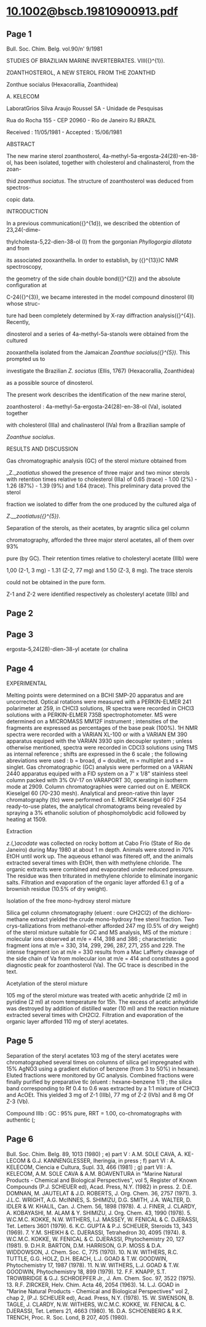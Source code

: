 # 10.1002@bscb.19810900913.pdf

## Page 1

Bull. Soc. Chim. Belg. vol.90/n' 9/1981

STUDIES OF BRAZILIAN MARINE INVERTEBRATES. VIII\({}^{1}\).

ZOANTHOSTEROL, A NEW STEROL FROM THE ZOANTHID

Zonthue socialus (Hexacorallia, Zoanthidea)

A. KELECOM

LaboratGrios Silva Araujo Roussel SA - Unidade de Pesquisas

Rua do Rocha 155 - CEP 20960 - Rio de Janeiro RJ BRAZIL

Received : 11/05/1981 - Accepted : 15/06/1981

ABSTRACT

The new marine sterol zoanthosterol, 4a-methyl-5a-ergosta-24(28)-en-38-ol, has been isolated, together with cholesterol and chalinasterol, from the zoan-

thid _zoanthus sociatus_. The structure of zoanthosterol was deduced from spectros-

copic data.

INTRODUCTION

In a previous communication\({}^{1d}\), we described the obtention of 23,24(-dime-

thylcholesta-5,22-dien-38-ol (I) from the gorgonian _Phyllogorgia dilatata_ and from

its associated zooxanthella. In order to establish, by \({}^{13}\)C NMR spectroscopy,

the geometry of the side chain double bond\({}^{2}\) and the absolute configuration at

C-24\({}^{3}\), we became interested in the model compound dinosterol (II) whose struc-

ture had been completely determined by X-ray diffraction analysis\({}^{4}\). Recently,

dinosterol and a series of 4a-methyl-5a-stanols were obtained from the cultured

zooxanthella isolated from the Jamaican _Zoanthue socialus\({}^{5}\)_. This prompted us to

investigate the Brazilian _Z. sociatus_ (Ellis, 1767) (Hexacorallia, Zoanthidea)

as a possible source of dinosterol.

The present work describes the identification of the new marine sterol,

zoanthosterol : 4a-methyl-5a-ergosta-24(28)-en-38-ol (Va), isolated together

with cholesterol (IIIa) and chalinasterol (IVa) from a Brazilian sample of

_Zoanthue socialus_.

RESULTS AND DISCUSSION

Gas chromatographic analysis (GC) of the sterol mixture obtained from

_Z.__zoatiatus_ showed the presence of three major and two minor sterols with retention times relative to cholesterol (IIIa) of 0.65 (trace) - 1.00 (2%) - 1.26 (87%) - 1.39 (9%) and 1.64 (trace). This preliminary data proved the sterol

fraction we isolated to differ from the one produced by the cultured alga of

_Z.__zootiatus\({}^{5}\)_.

Separation of the sterols, as their acetates, by aragntic silica gel column

chromatography, afforded the three major sterol acetates, all of them over 93%

pure (by GC). Their retention times relative to cholesteryl acetate (IIIb) were

1,00 (2-1, 3 mg) - 1.31 (Z-2, 77 mg) and 1.50 (Z-3, 8 mg). The trace sterols

could not be obtained in the pure form.

Z-1 and Z-2 were identified respectively as cholesteryl acetate (IIIb) and 

## Page 2



## Page 3

ergosta-5,24(28)-dien-38-yl acetate (or chalina

## Page 4

EXPERIMENTAL

Melting points were determined on a BCHI SMP-20 apparatus and are uncorrected. Optical rotations were measured with a PERKIN-ELMER 241 polarimeter at 259, in CHCl3 solutions, IR spectra were recorded in CHCl3 solutions with a PERKIN-ELMER 735B spectrophotometer. MS were determined on a MICROMASS MM12F instrument ; intensities of the fragments are expressed as percentages of the base peak (100%). 1H NMR spectra were recorded with a VARIAN XL-100 or with a VARIAN EM 390 apparatus equiped with the VARIAN 3930 spin decoupler system ; unless otherwise mentioned, spectra were recorded in CDCl3 solutions using TMS as internal reference ; shifts are expressed in the 6 scale ; the following abreviations were used : b = broad, d = doublet, m = multiplet and s = singlet. Gas chromatographic (GC) analysis were performed on a VARIAN 2440 apparatus equiped with a FID system on a 7' x 1/8" stainless steel column packed with 3% OV-17 on VARAPORT 30, operating in isotherm mode at 2909. Column chromatographies were carried out on E. MERCK Kieselgel 60 (70-230 mesh). Analytical and preon-rative thin layer chromatography (tlc) were performed on E. MERCK Kieselgel 60 F 254 ready-to-use plates, the analytical chromatograms being revealed by spraying a 3% ethanolic solution of phosphomolybdic acid followed by heating at 1509.

Extraction

_z._\(\,\)_acodate_ was collected on rocky bottom at Cabo Frio (State of Rio de Janeiro) during May 1980 at about 1 m depth. Animals were stored in 70% EtOH until work up. The aqueous ethanol was filtered off, and the animals extracted several times with EtOH, then with methylene chloride. The organic extracts were combined and evaporated under reduced pressure. The residue was then triturated in methylene chloride to eliminate inorganic salts. Filtration and evaporation of the organic layer afforded 6.1 g of a brownish residue (10.5% of dry weight).

Isolation of the free mono-hydroxy sterol mixture

Silica gel column chromatography (eluent : oure CH2Cl2) of the dichloro-methane extract yielded the crude mono-hydroxy free sterol fraction. Two crys-tallizations from methanol-ether afforded 247 mg (0.5% of dry weight) of the sterol mixture suitable for GC and MS analysis, MS of the mixture : molecular ions observed at m/e = 414, 398 and 386 ; characteristic fragment ions at m/e = 330, 314, 299, 296, 287, 271, 255 and 229. The intense fragment ion at m/e = 330 results from a Mac Lafferty cleavage of the side chain of Va from molecular ion at m/e = 414 and constitutes a good diagnostic peak for zoanthosterol (Va). The GC trace is described in the text.

Acetylation of the sterol mixture

105 mg of the sterol mixture was treated with acetic anhydride (2 ml) in pyridine (2 ml) at room temperature for 15h. The excess of acetic anhydride was destroyed by addition of distilled water (10 ml) and the reaction mixture extracted several times with CH2Cl2. Filtration and evaporation of the organic layer afforded 110 mg of steryl acetates.



## Page 5

Separation of the steryl acetates
103 mg of the steryl acetates were chromatographed several times on columns of silica gel impregnated with 15% AgNO3 using a gradient elution of benzene (from 3 to 50%) in hexane). Eluted fractions were monitored by GC analysis. Combined fractions were finally purified by preparative tlc (eluent : hexane-benzene 1:1) ; the silica band corresponding to Rf 0.4 to 0.6 was extracted by a 1:1 mixture of CHCl3 and AcOEt. This yielded 3 mg of Z-1 (IIIb), 77 mg of Z-2 (IVb) and 8 mg Of Z-3 (Vb).

Compound IIIb : GC : 95% pure, RRT = 1.00, co-chromatographs with authentic \(\;

## Page 6

Bull. Soc. Chim. Belg. 89, 1013 (1980) ; e) part V : A.M. SOLE CAVA, A. KE-LECOM & G.J. KANNENGLESSER, Iheringia, in press ; f) part VI : A. KELECOM, Ciencia e Cultura, Supl. 33, 466 (1981) ; g) part VII : A. KELECOM, A.M. SOLE CAVA & A.M. BOAVENTURA in "Marine Natural Products - Chemical and Biological Perspectives", vol 5, Register of Known Compounds (P.J. SCHEUER ed), Acad. Press, N.Y. (1982) in press.
2. D.E. DOMNAN, M. JAUTELAT & J.D. ROBERTS, J. Org. Chem. 36, 2757 (1971).
3. J.L.C. WRIGHT, A.G. McINNES, S. SHIMIZU, D.G. SMITH, J.A. WALTER, D. IDLER & W. KHALIL, Can. J. Chem. 56, 1898 (1978).
4. J. FINER, J. CLARDY, A. KOBAYASHI, M. ALAM & Y. SHIMIZU, J. Org. Chem. 43, 1990 (1978).
5. W.C.M.C. KOKKE, N.W. WITHERS, I.J. MASSEY, W. FENICAL & C. DJERASSI, Tet. Letters 3601 (1979).
6. K.C. GUPTA & P.J. SCHEUER, Steroids 13, 343 (1969).
7. Y.M. SHEIKH & C. DJERASSI, Tetrahedron 30, 4095 (1974).
8. W.C.M.C. KOKKE, W. FENICAL & C. DJERASSI, Phytochemistry 20, 127 (1981).
9. D.H.R. BARTON, D.M. HARRISON, G.P. MOSS & D.A. WIDDOWSON, J. Chem. Soc. C, 775 (1970).
10. N.W. WITHERS, R.C. TUTTLE, G.G. HOLZ, D.H. BEACH, L.J. GOAD & T.W. GOODWIN, Phytochemistry 17, 1987 (1978).
11. N.W. WITHERS, L.J. GOAD & T.W. GOODWIN, Phytochemistry 18, 899 (1979).
12. F.F. KNAPP, S.T. TROWBRIDGE & G.J. SCHROEPFER Jr., J. Am. Chem. Soc. 97, 3522 (1975).
13. R.F. ZIRCKER, Helv. Chim. Acta 46, 2054 (1963).
14. L.J. GOAD in "Marine Natural Products - Chemical and Biological Perspectives" vol 2, chap 2, (P.J. SCHEUER ed), Acad. Press, N.Y. (1978).
15. W. SWENSON, B. TAGLE, J. CLARDY, N.W. WITHERS, W.C.M.C. KOKKE, W. FENICAL & C. DJERASSI, Tet. Letters 21, 4663 (1980).
16. D.A. SCHOENBERG & R.K. TRENCH, Proc. R. Soc. Lond, B 207, 405 (1980).



